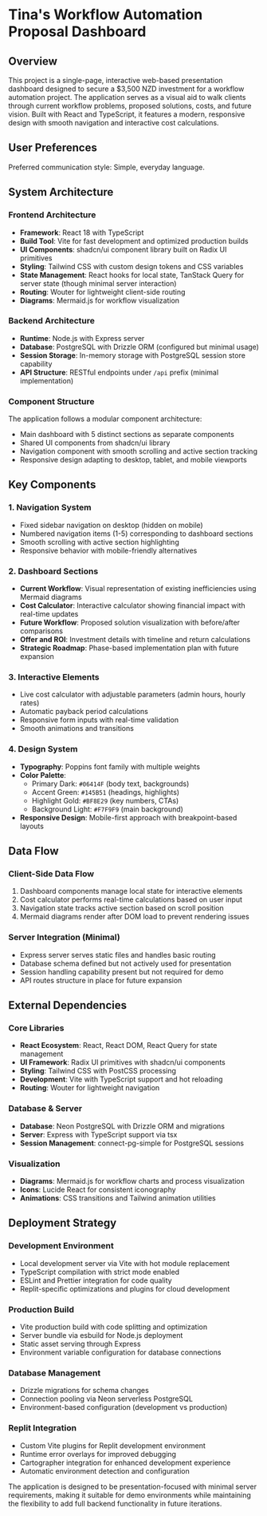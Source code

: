 # Tina's Workflow Automation Proposal Dashboard

## Overview

This project is a single-page, interactive web-based presentation dashboard designed to secure a $3,500 NZD investment for a workflow automation project. The application serves as a visual aid to walk clients through current workflow problems, proposed solutions, costs, and future vision. Built with React and TypeScript, it features a modern, responsive design with smooth navigation and interactive cost calculations.

## User Preferences

Preferred communication style: Simple, everyday language.

## System Architecture

### Frontend Architecture
- **Framework**: React 18 with TypeScript
- **Build Tool**: Vite for fast development and optimized production builds
- **UI Components**: shadcn/ui component library built on Radix UI primitives
- **Styling**: Tailwind CSS with custom design tokens and CSS variables
- **State Management**: React hooks for local state, TanStack Query for server state (though minimal server interaction)
- **Routing**: Wouter for lightweight client-side routing
- **Diagrams**: Mermaid.js for workflow visualization

### Backend Architecture
- **Runtime**: Node.js with Express server
- **Database**: PostgreSQL with Drizzle ORM (configured but minimal usage)
- **Session Storage**: In-memory storage with PostgreSQL session store capability
- **API Structure**: RESTful endpoints under `/api` prefix (minimal implementation)

### Component Structure
The application follows a modular component architecture:
- Main dashboard with 5 distinct sections as separate components
- Shared UI components from shadcn/ui library
- Navigation component with smooth scrolling and active section tracking
- Responsive design adapting to desktop, tablet, and mobile viewports

## Key Components

### 1. Navigation System
- Fixed sidebar navigation on desktop (hidden on mobile)
- Numbered navigation items (1-5) corresponding to dashboard sections
- Smooth scrolling with active section highlighting
- Responsive behavior with mobile-friendly alternatives

### 2. Dashboard Sections
- **Current Workflow**: Visual representation of existing inefficiencies using Mermaid diagrams
- **Cost Calculator**: Interactive calculator showing financial impact with real-time updates
- **Future Workflow**: Proposed solution visualization with before/after comparisons
- **Offer and ROI**: Investment details with timeline and return calculations
- **Strategic Roadmap**: Phase-based implementation plan with future expansion

### 3. Interactive Elements
- Live cost calculator with adjustable parameters (admin hours, hourly rates)
- Automatic payback period calculations
- Responsive form inputs with real-time validation
- Smooth animations and transitions

### 4. Design System
- **Typography**: Poppins font family with multiple weights
- **Color Palette**: 
  - Primary Dark: `#06414F` (body text, backgrounds)
  - Accent Green: `#145B51` (headings, highlights)
  - Highlight Gold: `#BF8E29` (key numbers, CTAs)
  - Background Light: `#F7F9F9` (main background)
- **Responsive Design**: Mobile-first approach with breakpoint-based layouts

## Data Flow

### Client-Side Data Flow
1. Dashboard components manage local state for interactive elements
2. Cost calculator performs real-time calculations based on user input
3. Navigation state tracks active section based on scroll position
4. Mermaid diagrams render after DOM load to prevent rendering issues

### Server Integration (Minimal)
- Express server serves static files and handles basic routing
- Database schema defined but not actively used for presentation
- Session handling capability present but not required for demo
- API routes structure in place for future expansion

## External Dependencies

### Core Libraries
- **React Ecosystem**: React, React DOM, React Query for state management
- **UI Framework**: Radix UI primitives with shadcn/ui components
- **Styling**: Tailwind CSS with PostCSS processing
- **Development**: Vite with TypeScript support and hot reloading
- **Routing**: Wouter for lightweight navigation

### Database & Server
- **Database**: Neon PostgreSQL with Drizzle ORM and migrations
- **Server**: Express with TypeScript support via tsx
- **Session Management**: connect-pg-simple for PostgreSQL sessions

### Visualization
- **Diagrams**: Mermaid.js for workflow charts and process visualization
- **Icons**: Lucide React for consistent iconography
- **Animations**: CSS transitions and Tailwind animation utilities

## Deployment Strategy

### Development Environment
- Local development server via Vite with hot module replacement
- TypeScript compilation with strict mode enabled
- ESLint and Prettier integration for code quality
- Replit-specific optimizations and plugins for cloud development

### Production Build
- Vite production build with code splitting and optimization
- Server bundle via esbuild for Node.js deployment
- Static asset serving through Express
- Environment variable configuration for database connections

### Database Management
- Drizzle migrations for schema changes
- Connection pooling via Neon serverless PostgreSQL
- Environment-based configuration (development vs production)

### Replit Integration
- Custom Vite plugins for Replit development environment
- Runtime error overlays for improved debugging
- Cartographer integration for enhanced development experience
- Automatic environment detection and configuration

The application is designed to be presentation-focused with minimal server requirements, making it suitable for demo environments while maintaining the flexibility to add full backend functionality in future iterations.
